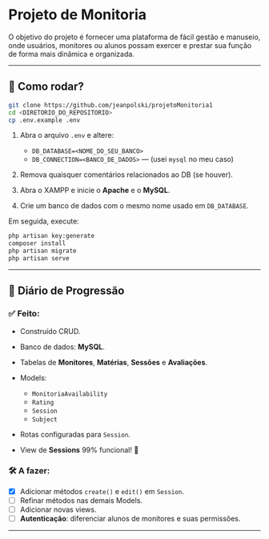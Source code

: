# Projeto de Monitoria

O objetivo do projeto é fornecer uma plataforma de fácil gestão e manuseio, onde usuários, monitores ou alunos possam exercer e prestar sua função de forma mais dinâmica e organizada.

---

## 🚀 Como rodar?

```bash
git clone https://github.com/jeanpolski/projetoMonitoria1
cd <DIRETORIO_DO_REPOSITORIO>
cp .env.example .env
```

1. Abra o arquivo `.env` e altere:

   * `DB_DATABASE=<NOME_DO_SEU_BANCO>`
   * `DB_CONNECTION=<BANCO_DE_DADOS>` — (usei `mysql` no meu caso)
2. Remova quaisquer comentários relacionados ao DB (se houver).
3. Abra o XAMPP e inicie o **Apache** e o **MySQL**.
4. Crie um banco de dados com o mesmo nome usado em `DB_DATABASE`.

Em seguida, execute:

```bash
php artisan key:generate
composer install
php artisan migrate
php artisan serve
```

---

## 📘 Diário de Progressão

### ✅ Feito:

* Construído CRUD.
* Banco de dados: **MySQL**.
* Tabelas de **Monitores**, **Matérias**, **Sessões** e **Avaliações**.
* Models:

  * `MonitoriaAvailability`
  * `Rating`
  * `Session`
  * `Subject`
* Rotas configuradas para `Session`.
* View de **Sessions** 99% funcional! 🎉

### 🛠️ A fazer:

* [x] Adicionar métodos `create()` e `edit()` em `Session`.
* [ ] Refinar métodos nas demais Models.
* [ ] Adicionar novas views.
* [ ] **Autenticação**: diferenciar alunos de monitores e suas permissões.

---
